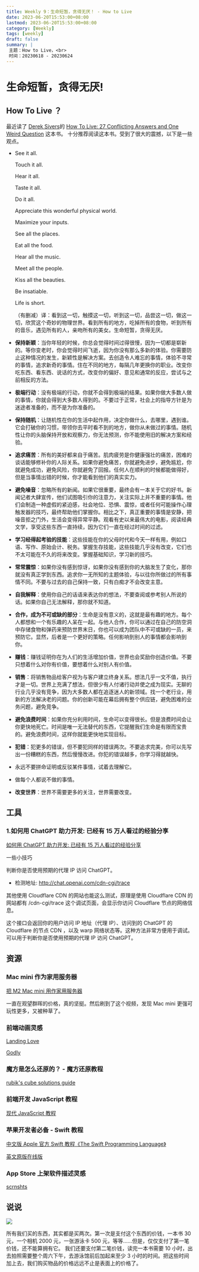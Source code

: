 ```yaml
---
title: Weekly 9：生命短暂，贪得无厌！ - How to Live
date: 2023-06-20T15:53:00+08:00
lastmod: 2023-06-20T15:53:00+08:00
category: [Weekly]
tags: [weekly]
draft: false
summary: |
 主题：How to Live，<br>
 时间：20230618 - 20230624
---
```


# 生命短暂，贪得无厌!

## How To Live ？

最近读了 [Derek Sivers](https://sive.rs)的 [How To Live: 27 Conflicting Answers and One Weird Question](https://sive.rs/h) 这本书。 十分推荐阅读这本书。受到了很大的震撼，以下是一些观点。

- See it all.

  Touch it all.

  Hear it all.

  Taste it all.

  Do it all.

  Appreciate this wonderful physical world.

  Maximize your inputs.

  See all the places.

  Eat all the food.

  Hear all the music.

  Meet all the people.

  Kiss all the beauties.

  Be insatiable.

  Life is short.

  （有删减）译：看到这一切，触摸这一切，听到这一切，品尝这一切，做这一切，欣赏这个奇妙的物理世界。看到所有的地方，吃掉所有的食物，听到所有的音乐，遇见所有的人，亲吻所有的美女。生命短暂，贪得无厌。

- **保持新颖**：当你年轻的时候，你总会觉得时间过得很慢，因为一切都是崭新的。等你变老时，你会觉得时间飞逝，因为你没有那么多新的体验。你需要防止这种情况的发生，新颖性是解决方案。去创造令人难忘的事情，体验不寻常的事情，追求新奇的事情。住在不同的地方，每隔几年更换你的职业。改变你吃东西、看东西、说话的方式，改变你的偏好、意见和通常的反应，尝试与之前相反的方法。
- **极端行动**：没有极端的行动，你就不会得到极端的结果。如果你做大多数人做的事情，你就会得到大多数人得到的。不要过于正常，社会上的指导方针是为迷途者准备的，而不是为你准备的。
- **保持随机**：让随机性在你的生活中起作用，决定你做什么，去哪里，遇到谁。它会打破你的习惯，带领你去平时看不到的地方，做你从未做过的事情。随机性让你的头脑保持开放和观察力，你无法预测，你不能使用旧的解决方案和经验。
- **追求痛苦**：所有的美好都来自于痛苦。肌肉疲劳是你健康强壮的痛苦，困难的谈话能够修补你的人际关系。如果你避免痛苦，你就避免进步，避免尴尬，你就避免成功，避免风险，你就避免了回报。任何人在顺利的时候都能做得好，但是当事情出错的时候，你才能看到他们的真实实力。
- **避免噪音**：忽略所有的新闻。如果它很重要，最终会有一本关于它的好书。新闻记者大肆宣传，他们试图吸引你的注意力，关注实际上并不重要的事情。他们会制造一种虚假的紧迫感，社会地位、恐惧、震惊，或者任何可能操作心理触发器的技巧，最终帮助他们掌握你。相比之下，真正重要的事情是安静，把噪音拒之门外，生活会变得异常平静。观看有史以来最伟大的电影，阅读经典文学，享受这些东西一直持续，因为它们一直在经过时间的过滤。
- **学习经得起考验的技能**：这些技能在你的父母时代和今天一样有用，例如口语、写作、原始会计、税务。掌握生存技能，这些技能几乎没有改变，它们也不太可能在不久的将来改变。掌握基础知识，学习新的技巧。
- **常常震惊**：如果你没有感到惊讶，如果你没有感到你的大脑发生了变化，那你就没有真正学到东西。追求你一无所知的主题体验，与以往你所做过的所有事情不同。不要与过去的自己保持一致，只有白痴才不会改变主意。
- **自我解释**：使用你自己的话语来表达你的想法，不要查阅或参考别人所说的话。如果你自己无法解释，那你就不知道。
- **合作，成为不可或缺的部分**：生命是没有意义的，这就是最有趣的地方。每个人都想和一个有乐趣的人呆在一起。与他人合作，你可以通过在自己的防空洞中存储食物和弹药来预防世界末日，你也可以成为团队中不可或缺的一员，来预防它。显然，后者是一个更好的策略。任何影响到别人的事情都会影响到你。
- **赚钱**：赚钱证明你在为人们的生活增加价值，世界也会奖励你创造价值。不要只想着什么对你有价值，要想着什么对别人有价值。
- **销售**：将销售物品给客户视为与客户建立终身关系。想法几乎一文不值，执行才是一切。世界上充满了想法，但很少有人付诸行动并使之成为现实。无聊的行业几乎没有竞争，因为大多数人都在追逐迷人的新领域。找一个老行业，用新的方法解决老的问题。你的创新可能在幕后拥有整个供应链，避免困难的业务问题，避免竞争。
- **避免浪费时间**：如果你充分利用时间，生命可以变得很长。但是浪费时间会让你更快地死亡。时间是唯一无法替代的东西，它提醒我们生命是有限而宝贵的。避免浪费时间，这样你就能更快地实现目标。
- **犯错**：犯更多的错误，但不要犯同样的错误两次。不要追求完美，你可以先写出一份糟糕的东西，然后慢慢改进。你犯的错误越多，你学习得就越快。
- 永远不要拼命证明或反驳某件事情，试着去理解它。
- 做每个人都说不做的事情。
- **改变世界**：世界不需要更多的关注，世界需要改变。

## 工具

### 1.如何用 ChatGPT 助力开发: 已经有 15 万人看过的经验分享

[如何用 ChatGPT 助力开发: 已经有 15 万人看过的经验分享](https://luolei.org/chatgpt-in-development/)

一些小技巧

判断你是否使用预期的代理 IP 访问 ChatGPT。

- 检测地址: http://chat.openai.com/cdn-cgi/trace

其他使用 Cloudflare CDN 的网站也能这么测试，原理是使用 Cloudflare CDN 的网站都有 /cdn-cgi/trace 这个调试页面，会显示你访问 Cloudflare 节点的网络信息。

这个接口会返回你的用户访问 IP 地址（代理 IP）、访问到的 ChatGPT 的 Cloudflare 的节点 CDN ，以及 warp 网络状态等。这种方法非常方便用于调试。可以用于判断你是否使用预期的代理 IP 访问 ChatGPT。

## 资源

### Mac mini 作为家用服务器

[把 M2 Mac mini 用作家用服务器](https://www.youtube.com/watch?v=CITHNloGlnU&t=3s)

一直在观望群晖的价格，真的坚挺。然后刷到了这个视频，发现 Mac mini 更强可玩性更多，又被种草了。

### 前端动画灵感

[Landing Love](https://www.landing.love/)

[Godly](https://godly.website)

### 魔方是怎么还原的？ - 魔方还原教程

[rubik's cube solutions guide](https://rubiks.com/en-US/solve-it)

### 前端开发 JavaScript 教程

[现代 JavaScript 教程](https://zh.javascript.info)

### 苹果开发者必备 - Swift 教程

[中文版 Apple 官方 Swift 教程《The Swift Programming Language》](https://swiftgg.gitbook.io/swift/)

[英文原版在线版](https://docs.swift.org/swift-book/)

### App Store 上架软件描述灵感

[scrnshts](https://scrnshts.club)

## 说说

![](https://raw.githubusercontent.com/huyixi/Pics/main/20230624225037.png)

所有我们买的东西，其实都是买两次。第一次是支付这个东西的价钱，一本书 30 元，一个相机 2000 元，一张游泳卡 500 元，等等……但是，仅仅支付了第一笔价钱，还不能算拥有它。 我们还要支付第二笔价钱，读完一本书需要 10 小时，出去拍照需要整个周六下午，去游泳馆前后加起来至少 3 小时的时间。把这些时间加上去，我们购买物品的价格远远不止是表面上的价格了。
